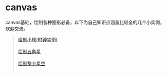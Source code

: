 # canvas
canvas基础，绘制各种图形必备，以下为自己知识点涵盖比较全的几个小实例，欢迎交流。<br>
>[绘制小球(时钟实例)](https://github.com/Rainboow/canvas/tree/master/canvas/小球绘制实时时钟)<br><br>
>[绘制五角星](https://github.com/Rainboow/canvas/blob/master/canvas/star.html)<br><br>
>[绘制整个星空](https://github.com/Rainboow/canvas/blob/master/canvas/sky.html)<br><br>
